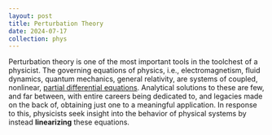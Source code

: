 ```yaml
---
layout: post
title: Perturbation Theory
date: 2024-07-17
collection: phys
---
```

Perturbation theory is one of the most important tools in the toolchest of a physicist. The governing equations of physics, i.e., electromagnetism, fluid dynamics, quantum mechanics, general relativity, are systems of coupled, nonlinear, [partial differential equations](../math/2024-07-17_pdes). Analytical solutions to these are few, and far between, with entire careers being dedicated to, and legacies made on the back of, obtaining just one to a meaningful application. In response to this, physicists seek insight into the behavior of physical systems by instead **linearizing** these equations.  
